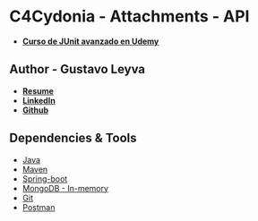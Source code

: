 # C4Cydonia - Attachments - API
* **[Curso de JUnit avanzado en Udemy](https://www.udemy.com/course/draft/6044712/?referralCode=3DD685F623B2BCD6E6E8)**

## Author - Gustavo Leyva

* **[Resume](https://c4cydonia-vercel-blog.vercel.app/resume-dev)**
* **[LinkedIn](https://www.linkedin.com/in/gustavo-leyva-b9493846/)**
* **[Github](https://github.com/gusleyva)**

## Dependencies & Tools
* [Java](https://www.java.com/en/)
* [Maven](https://maven.apache.org/)
* [Spring-boot](https://spring.io/projects/spring-boot)
* [MongoDB - In-memory](https://www.mongodb.com/docs/manual/core/inmemory/)
* [Git](https://git-scm.com/downloads)
* [Postman](https://www.postman.com/downloads/)